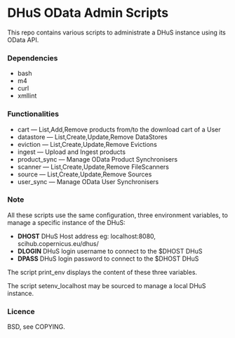# DHuS OData Admin Scripts

This repo contains various scripts to administrate a DHuS instance using its
OData API.

### Dependencies

* bash
* m4
* curl
* xmllint

### Functionalities

* cart — List,Add,Remove products from/to the download cart of a User
* datastore — List,Create,Update,Remove DataStores
* eviction — List,Create,Update,Remove Evictions
* ingest — Upload and Ingest products
* product_sync — Manage OData Product Synchronisers
* scanner — List,Create,Update,Remove FileScanners
* source — List,Create,Update,Remove Sources
* user_sync — Manage OData User Synchronisers

### Note

All these scripts use the same configuration, three environment variables, to
manage a specific instance of the DHuS:

+ **DHOST** DHuS Host address eg: localhost:8080, scihub.copernicus.eu/dhus/
+ **DLOGIN** DHuS login username to connect to the $DHOST DHuS
+ **DPASS** DHuS login password to connect to the $DHOST DHuS

The script print_env displays the content of these three variables.

The script setenv_localhost may be sourced to manage a local DHuS instance.

### Licence

BSD, see COPYING.

